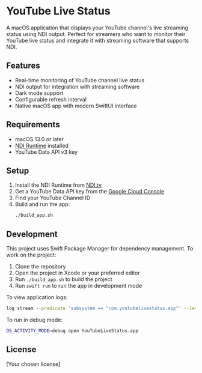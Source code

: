 # YouTube Live Status

A macOS application that displays your YouTube channel's live streaming status using NDI output. Perfect for streamers who want to monitor their YouTube live status and integrate it with streaming software that supports NDI.

## Features

- Real-time monitoring of YouTube channel live status
- NDI output for integration with streaming software
- Dark mode support
- Configurable refresh interval
- Native macOS app with modern SwiftUI interface

## Requirements

- macOS 13.0 or later
- [NDI Runtime](https://www.ndi.tv/tools/) installed
- YouTube Data API v3 key

## Setup

1. Install the NDI Runtime from [NDI.tv](https://www.ndi.tv/tools/)
2. Get a YouTube Data API key from the [Google Cloud Console](https://console.cloud.google.com/)
3. Find your YouTube Channel ID
4. Build and run the app:
   ```bash
   ./build_app.sh
   ```

## Development

This project uses Swift Package Manager for dependency management. To work on the project:

1. Clone the repository
2. Open the project in Xcode or your preferred editor
3. Run `./build_app.sh` to build the project
4. Run `swift run` to run the app in development mode

To view application logs:

```bash
log stream --predicate 'subsystem == "com.youtubelivestatus.app"' --level debug
```

To run in debug mode:

```bash
OS_ACTIVITY_MODE=debug open YouTubeLiveStatus.app
```


## License

[Your chosen license] 